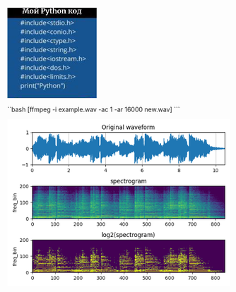 ![](https://raw.githubusercontent.com/unton3ton/Digital-AudioWatermarking/main/meme.jpg)


``bash [ffmpeg -i example.wav -ac 1 -ar 16000 new.wav] ```


![](https://raw.githubusercontent.com/unton3ton/Digital-AudioWatermarking/main/guitar16kHzspectr.png)
